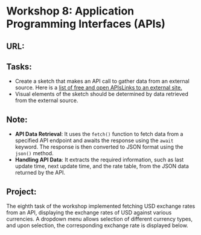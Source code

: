 # Workshop 8: Application Programming Interfaces (APIs)

## URL:



## Tasks:

- Create a sketch that makes an API call to gather data from an external source. Here is a [list of free and open APIsLinks to an external site.](https://mixedanalytics.com/blog/list-actually-free-open-no-auth-needed-apis/)
- Visual elements of the sketch should be determined by data retrieved from the external source.

## Note:

- **API Data Retrieval**: It uses the `fetch()` function to fetch data from a specified API endpoint and awaits the response using the `await` keyword. The response is then converted to JSON format using the `json()` method.
- **Handling API Data**: It extracts the required information, such as last update time, next update time, and the rate table, from the JSON data returned by the API.

## Project:

The eighth task of the workshop implemented fetching USD exchange rates from an API, displaying the exchange rates of USD against various currencies. A dropdown menu allows selection of different currency types, and upon selection, the corresponding exchange rate is displayed below.